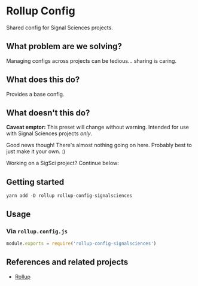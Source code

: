 # Rollup Config

Shared config for Signal Sciences projects.


## What problem are we solving?

Managing configs across projects can be tedious... sharing is caring.


## What does this do?

Provides a base config.


## What doesn't this do?

**Caveat emptor:** This preset will change without warning. Intended for use
with Signal Sciences projects _only_.

Good news though! There's almost nothing going on here. Probably best to just
make it your own. :)

Working on a SigSci project? Continue below:


## Getting started

```
yarn add -D rollup rollup-config-signalsciences
```


## Usage

### Via `rollup.config.js`

```js
module.exports = require('rollup-config-signalsciences')
```


## References and related projects

- [Rollup](https://github.com/rollup/rollup)
